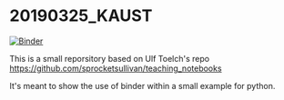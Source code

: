 # 20190325_KAUST  
  
[![Binder](https://mybinder.org/badge_logo.svg)](https://mybinder.org/v2/gh/BenjaminSchwessinger/20190325_KAUST/master)  

This is a small reporsitory based on Ulf Toelch's repo https://github.com/sprocketsullivan/teaching_notebooks  

It's meant to show the use of binder within a small example for python. 


